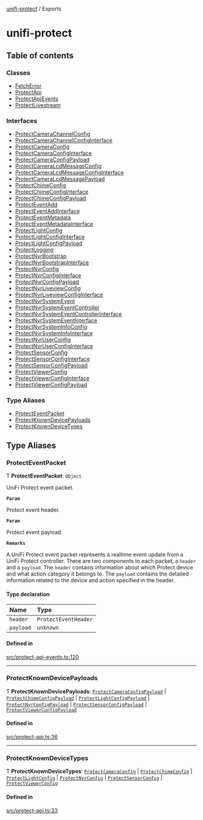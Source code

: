 [unifi-protect](README.md) / Exports

# unifi-protect

## Table of contents

### Classes

- [FetchError](classes/FetchError.md)
- [ProtectApi](classes/ProtectApi.md)
- [ProtectApiEvents](classes/ProtectApiEvents.md)
- [ProtectLivestream](classes/ProtectLivestream.md)

### Interfaces

- [ProtectCameraChannelConfig](interfaces/ProtectCameraChannelConfig.md)
- [ProtectCameraChannelConfigInterface](interfaces/ProtectCameraChannelConfigInterface.md)
- [ProtectCameraConfig](interfaces/ProtectCameraConfig.md)
- [ProtectCameraConfigInterface](interfaces/ProtectCameraConfigInterface.md)
- [ProtectCameraConfigPayload](interfaces/ProtectCameraConfigPayload.md)
- [ProtectCameraLcdMessageConfig](interfaces/ProtectCameraLcdMessageConfig.md)
- [ProtectCameraLcdMessageConfigInterface](interfaces/ProtectCameraLcdMessageConfigInterface.md)
- [ProtectCameraLcdMessagePayload](interfaces/ProtectCameraLcdMessagePayload.md)
- [ProtectChimeConfig](interfaces/ProtectChimeConfig.md)
- [ProtectChimeConfigInterface](interfaces/ProtectChimeConfigInterface.md)
- [ProtectChimeConfigPayload](interfaces/ProtectChimeConfigPayload.md)
- [ProtectEventAdd](interfaces/ProtectEventAdd.md)
- [ProtectEventAddInterface](interfaces/ProtectEventAddInterface.md)
- [ProtectEventMetadata](interfaces/ProtectEventMetadata.md)
- [ProtectEventMetadataInterface](interfaces/ProtectEventMetadataInterface.md)
- [ProtectLightConfig](interfaces/ProtectLightConfig.md)
- [ProtectLightConfigInterface](interfaces/ProtectLightConfigInterface.md)
- [ProtectLightConfigPayload](interfaces/ProtectLightConfigPayload.md)
- [ProtectLogging](interfaces/ProtectLogging.md)
- [ProtectNvrBootstrap](interfaces/ProtectNvrBootstrap.md)
- [ProtectNvrBootstrapInterface](interfaces/ProtectNvrBootstrapInterface.md)
- [ProtectNvrConfig](interfaces/ProtectNvrConfig.md)
- [ProtectNvrConfigInterface](interfaces/ProtectNvrConfigInterface.md)
- [ProtectNvrConfigPayload](interfaces/ProtectNvrConfigPayload.md)
- [ProtectNvrLiveviewConfig](interfaces/ProtectNvrLiveviewConfig.md)
- [ProtectNvrLiveviewConfigInterface](interfaces/ProtectNvrLiveviewConfigInterface.md)
- [ProtectNvrSystemEvent](interfaces/ProtectNvrSystemEvent.md)
- [ProtectNvrSystemEventController](interfaces/ProtectNvrSystemEventController.md)
- [ProtectNvrSystemEventControllerInterface](interfaces/ProtectNvrSystemEventControllerInterface.md)
- [ProtectNvrSystemEventInterface](interfaces/ProtectNvrSystemEventInterface.md)
- [ProtectNvrSystemInfoConfig](interfaces/ProtectNvrSystemInfoConfig.md)
- [ProtectNvrSystemInfoInterface](interfaces/ProtectNvrSystemInfoInterface.md)
- [ProtectNvrUserConfig](interfaces/ProtectNvrUserConfig.md)
- [ProtectNvrUserConfigInterface](interfaces/ProtectNvrUserConfigInterface.md)
- [ProtectSensorConfig](interfaces/ProtectSensorConfig.md)
- [ProtectSensorConfigInterface](interfaces/ProtectSensorConfigInterface.md)
- [ProtectSensorConfigPayload](interfaces/ProtectSensorConfigPayload.md)
- [ProtectViewerConfig](interfaces/ProtectViewerConfig.md)
- [ProtectViewerConfigInterface](interfaces/ProtectViewerConfigInterface.md)
- [ProtectViewerConfigPayload](interfaces/ProtectViewerConfigPayload.md)

### Type Aliases

- [ProtectEventPacket](modules.md#protecteventpacket)
- [ProtectKnownDevicePayloads](modules.md#protectknowndevicepayloads)
- [ProtectKnownDeviceTypes](modules.md#protectknowndevicetypes)

## Type Aliases

### ProtectEventPacket

Ƭ **ProtectEventPacket**: `Object`

UniFi Protect event packet.

**`Param`**

Protect event header.

**`Param`**

Protect event payload.

**`Remarks`**

A UniFi Protect event packet represents a realtime event update from a UniFi Protect controller. There are two components to each packet, a `header` and
  a `payload`. The `header` contains information about which Protect device and what action category it belongs to. The `payload` contains the detailed information
  related to the device and action specified in the header.

#### Type declaration

| Name | Type |
| :------ | :------ |
| `header` | `ProtectEventHeader` |
| `payload` | `unknown` |

#### Defined in

[src/protect-api-events.ts:120](https://github.com/hjdhjd/unifi-protect/blob/393789fc061eae4a69212a8c6e68b2ee3c4f0dc2/src/protect-api-events.ts#L120)

___

### ProtectKnownDevicePayloads

Ƭ **ProtectKnownDevicePayloads**: [`ProtectCameraConfigPayload`](interfaces/ProtectCameraConfigPayload.md) \| [`ProtectChimeConfigPayload`](interfaces/ProtectChimeConfigPayload.md) \| [`ProtectLightConfigPayload`](interfaces/ProtectLightConfigPayload.md) \| [`ProtectNvrConfigPayload`](interfaces/ProtectNvrConfigPayload.md) \| [`ProtectSensorConfigPayload`](interfaces/ProtectSensorConfigPayload.md) \| [`ProtectViewerConfigPayload`](interfaces/ProtectViewerConfigPayload.md)

#### Defined in

[src/protect-api.ts:36](https://github.com/hjdhjd/unifi-protect/blob/393789fc061eae4a69212a8c6e68b2ee3c4f0dc2/src/protect-api.ts#L36)

___

### ProtectKnownDeviceTypes

Ƭ **ProtectKnownDeviceTypes**: [`ProtectCameraConfig`](interfaces/ProtectCameraConfig.md) \| [`ProtectChimeConfig`](interfaces/ProtectChimeConfig.md) \| [`ProtectLightConfig`](interfaces/ProtectLightConfig.md) \| [`ProtectNvrConfig`](interfaces/ProtectNvrConfig.md) \| [`ProtectSensorConfig`](interfaces/ProtectSensorConfig.md) \| [`ProtectViewerConfig`](interfaces/ProtectViewerConfig.md)

#### Defined in

[src/protect-api.ts:33](https://github.com/hjdhjd/unifi-protect/blob/393789fc061eae4a69212a8c6e68b2ee3c4f0dc2/src/protect-api.ts#L33)
